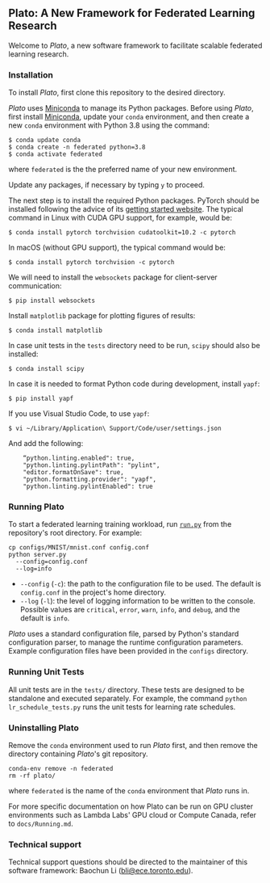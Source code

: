 ## Plato: A New Framework for Federated Learning Research

Welcome to *Plato*, a new software framework to facilitate scalable federated learning research.

### Installation

To install *Plato*, first clone this repository to the desired directory.

*Plato* uses [Miniconda](https://docs.conda.io/en/latest/miniconda.html) to manage its Python packages. Before using *Plato*, first install [Miniconda](https://docs.conda.io/en/latest/miniconda.html), update your `conda` environment, and then create a new `conda` environment with Python 3.8 using the command:

```shell
$ conda update conda
$ conda create -n federated python=3.8
$ conda activate federated
```

where `federated` is the the preferred name of your new environment.

Update any packages, if necessary by typing `y` to proceed.

The next step is to install the required Python packages. PyTorch should be installed following the advice of its [getting started website](https://pytorch.org/get-started/locally/). The typical command in Linux with CUDA GPU support, for example, would be:

```shell
$ conda install pytorch torchvision cudatoolkit=10.2 -c pytorch
```

In macOS (without GPU support), the typical command would be:

```shell
$ conda install pytorch torchvision -c pytorch
```

We will need to install the `websockets` package for client-server communication:

```shell
$ pip install websockets
```

Install `matplotlib` package for plotting figures of results:

```shell
$ conda install matplotlib
```

In case unit tests in the `tests` directory need to be run, `scipy` should also be installed:

```shell
$ conda install scipy
```

In case it is needed to format Python code during development, install `yapf`:

```shell
$ pip install yapf
```

If you use Visual Studio Code, to use `yapf`:

```shell
$ vi ~/Library/Application\ Support/Code/user/settings.json
```

And add the following:

```shell
    “python.linting.enabled": true,
    "python.linting.pylintPath": "pylint",
    "editor.formatOnSave": true,
    "python.formatting.provider": "yapf", 
    "python.linting.pylintEnabled": true
```

### Running Plato

To start a federated learning training workload, run [`run.py`](run.py) from the repository's root directory. For example:

```shell
cp configs/MNIST/mnist.conf config.conf
python server.py
  --config=config.conf
  --log=info
```

* `--config` (`-c`): the path to the configuration file to be used. The default is `config.conf` in the project's home directory.
* `--log` (`-l`): the level of logging information to be written to the console. Possible values are `critical`, `error`, `warn`, `info`, and `debug`, and the default is `info`.

*Plato* uses a standard configuration file, parsed by Python's standard configuration parser, to manage the runtime configuration parameters. Example configuration files have been provided in the `configs` directory.

### Running Unit Tests

All unit tests are in the `tests/` directory. These tests are designed to be standalone and executed separately. For example, the command `python lr_schedule_tests.py` runs the unit tests for learning rate schedules.

### Uninstalling Plato

Remove the `conda` environment used to run *Plato* first, and then remove the directory containing *Plato*'s git repository.

```shell
conda-env remove -n federated
rm -rf plato/
```

where `federated` is the name of the `conda` environment that *Plato* runs in.

For more specific documentation on how Plato can be run on GPU cluster environments such as Lambda Labs' GPU cloud or Compute Canada, refer to `docs/Running.md`.

### Technical support

Technical support questions should be directed to the maintainer of this software framework: Baochun Li (bli@ece.toronto.edu).
